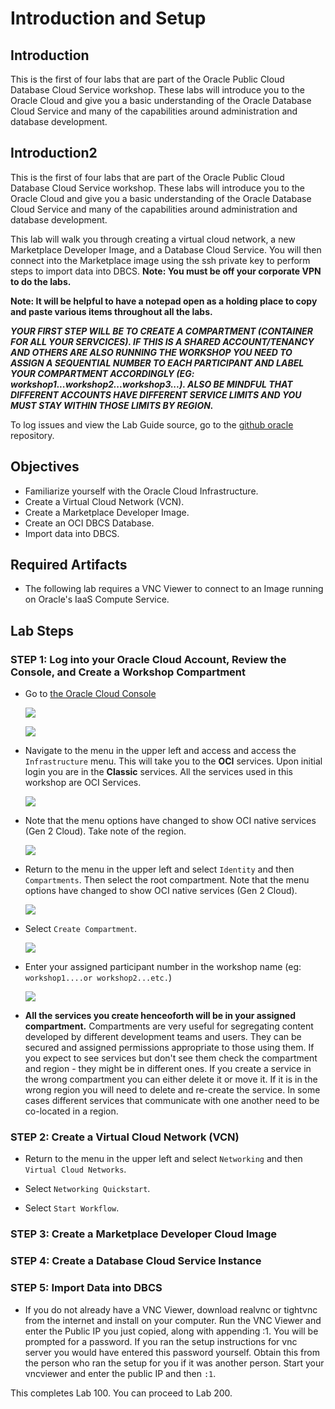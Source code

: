 # Introduction and Setup

## Introduction

This is the first of four labs that are part of the Oracle Public Cloud Database Cloud Service workshop. These labs will introduce you to the Oracle Cloud and give you a basic understanding of the Oracle Database Cloud Service and many of the capabilities around administration and database development.  

## Introduction2

This is the first of four labs that are part of the Oracle Public Cloud Database Cloud Service workshop. These labs will introduce you to the Oracle Cloud and give you a basic understanding of the Oracle Database Cloud Service and many of the capabilities around administration and database development.  

This lab will walk you through creating a virtual cloud network, a new Marketplace Developer Image, and a Database Cloud Service.  You will then connect into the Marketplace image using the ssh private key to perform steps to import data into DBCS.  **Note: You must be off your corporate VPN to do the labs.**

**Note:  It will be helpful to have a notepad open as a holding place to copy and paste various items throughout all the labs.** 

***YOUR FIRST STEP WILL BE TO CREATE A COMPARTMENT (CONTAINER FOR ALL YOUR SERVCICES).  IF THIS IS A SHARED ACCOUNT/TENANCY AND OTHERS ARE ALSO RUNNING THE WORKSHOP YOU NEED TO ASSIGN A SEQUENTIAL NUMBER TO EACH PARTICIPANT AND LABEL YOUR COMPARTMENT ACCORDINGLY (EG: workshop1...workshop2...workshop3...).  ALSO BE MINDFUL THAT DIFFERENT ACCOUNTS HAVE DIFFERENT SERVICE LIMITS AND YOU MUST STAY WITHIN THOSE LIMITS BY REGION.***

To log issues and view the Lab Guide source, go to the [github oracle](https://github.com/oracle/learning-library/tree/master/workshops/dbcs-dba-oci) repository.

## Objectives

-	Familiarize yourself with the Oracle Cloud Infrastructure.
-	Create a Virtual Cloud Network (VCN).
-	Create a Marketplace Developer Image.
-   Create an OCI DBCS Database.
-   Import data into DBCS.

## Required Artifacts

-   The following lab requires a VNC Viewer to connect to an Image running on Oracle's IaaS Compute Service.

## Lab Steps

### **STEP 1**:  Log into your Oracle Cloud Account, Review the Console, and Create a Workshop Compartment

- Go to [the Oracle Cloud Console](https://www.oracle.com/cloud/sign-in.html)

	![](images/1/002.png)

	![](images/1/003.png)

-	Navigate to the menu in the upper left and access and access the `Infrastructure` menu.  This will take you to the **OCI** services.  Upon initial login you are in the **Classic** services.  All the services used in this workshop are OCI Services.  

	![](images/1/004.png)

- Note that the menu options have changed to show OCI native services (Gen 2 Cloud). Take note of the region.  

	![](images/1/008.png)

- Return to the menu in the upper left and select `Identity` and then `Compartments`.  Then select the root compartment.  Note that the menu options have changed to show OCI native services (Gen 2 Cloud).  

	![](images/1/005.png)

- Select `Create Compartment`.

	![](images/1/006.png)

- Enter your assigned participant number in the workshop name (eg: `workshop1....or workshop2...etc.`)

	![](images/1/007.png)

- **All the services you create henceoforth will be in your assigned compartment.**  Compartments are very useful for segregating content developed by different development teams and users.  They can be secured and assigned permissions appropriate to those using them.  If you expect to see services but don't see them check the compartment and region - they might be in different ones.  If you create a service in the wrong compartment you can either delete it or move it.  If it is in the wrong region you will need to delete and re-create the service.  In some cases different services that communicate with one another need to be co-located in a region.

### **STEP 2**:  Create a Virtual Cloud Network (VCN)

- Return to the menu in the upper left and select `Networking` and then `Virtual Cloud Networks`.  



- Select `Networking Quickstart`.



- Select `Start Workflow`.


### **STEP 3**:  Create a Marketplace Developer Cloud Image

### **STEP 4**:  Create a Database Cloud Service Instance

### **STEP 5**:  Import Data into DBCS

-	If you do not already have a VNC Viewer, download realvnc or tightvnc from the internet and install on your computer. Run the VNC Viewer and enter the Public IP you just copied, along with appending :1. You will be prompted for a password.  If you ran the setup instructions for vnc server you would have entered this password yourself.  Obtain this from the person who ran the setup for you if it was another person.  Start your vncviewer and enter the public IP and then `:1`.



This completes Lab 100.  You can proceed to Lab 200.